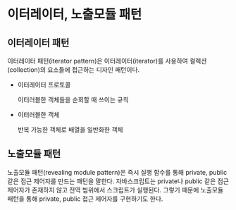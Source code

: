 # 이터레이터, 노출모듈 패턴

## 이터레이터 패턴

이터레이터 패턴(iterator pattern)은 이터레이터(iterator)를 사용하여 컬렉션(collection)의 요소들에 접근하는 디자인 패턴이다.

- 이터레이터 프로토콜
    
    이터러블한 객체들을 순회할 때 쓰이는 규칙
    
- 이터러블한 객체
    
    반복 가능한 객체로 배열을 일반화한 객체
    

## 노출모듈 패턴

노출모듈 패턴(revealing module pattern)은 즉시 실행 함수를 통해 private, public 같은 접근 제어자를 만드는 패턴을 말한다. 자바스크립트는 private나 public 같은 접근 제어자가 존재하지 않고 전역 범위에서 스크립트가 실행된다. 그렇기 때문에 노출모듈 패턴을 통해 private, public 접근 제어자를 구현하기도 한다.
